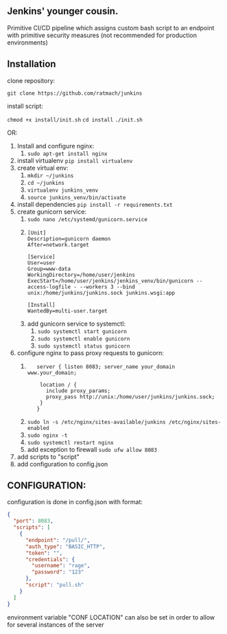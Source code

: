 ## Jenkins' younger cousin.

Primitive CI/CD pipeline which assigns custom bash script to an endpoint with primitive security measures (not
recommended for production environments)

## Installation

clone repository:

```git clone https://github.com/ratmach/junkins```

install script:

``chmod +x install/init.sh``
```cd install```
``./init.sh``

OR:

1. Install and configure nginx:
    1. ``sudo apt-get install nginx``
2. install virtualenv ``pip install virtualenv``
3. create virtual env:
    1. ``mkdir ~/junkins``
    2. ``cd ~/junkins``
    3. ``virtualenv junkins_venv``
    4. ``source junkins_venv/bin/activate``
4. install dependencies ``pip install -r requirements.txt``
5. create gunicorn service:
    1. ``sudo nano /etc/systemd/gunicorn.service``
    2. ```text
       [Unit]
       Description=gunicorn daemon
       After=network.target
         
       [Service]
       User=user
       Group=www-data
       WorkingDirectory=/home/user/jenkins
       ExecStart=/home/user/jenkins/jenkins_venv/bin/gunicorn --access-logfile - --workers 3 --bind unix:/home/junkins/junkins.sock junkins.wsgi:app
         
       [Install]
       WantedBy=multi-user.target
    3. add gunicorn service to systemctl:
        1. ```sudo systemctl start gunicorn```
        2. ```sudo systemctl enable gunicorn```
        3. ```sudo systemctl status gunicorn```
6. configure nginx to pass proxy requests to gunicorn:
    1. ```text
          server { listen 8083; server_name your_domain www.your_domain;

           location / {
             include proxy_params;
             proxy_pass http://unix:/home/user/junkins/junkins.sock;
           }
          }
    2. ``sudo ln -s /etc/nginx/sites-available/junkins /etc/nginx/sites-enabled``
    3. ``sudo nginx -t``
    4. ``sudo systemctl restart nginx``
    5. add exception to firewall ``sudo ufw allow 8083``
7. add scripts to "script\"
8. add configuration to config.json

## CONFIGURATION:

configuration is done in config.json with format:

```json
{
  "port": 8083,
  "scripts": [
    {
      "endpoint": "/pull/",
      "auth_type": "BASIC_HTTP",
      "token": "",
      "credentials": {
        "username": "rage",
        "password": "123"
      },
      "script": "pull.sh"
    }
  ]
}
```

environment variable "CONF LOCATION" can also be set in order to allow for several instances of the server